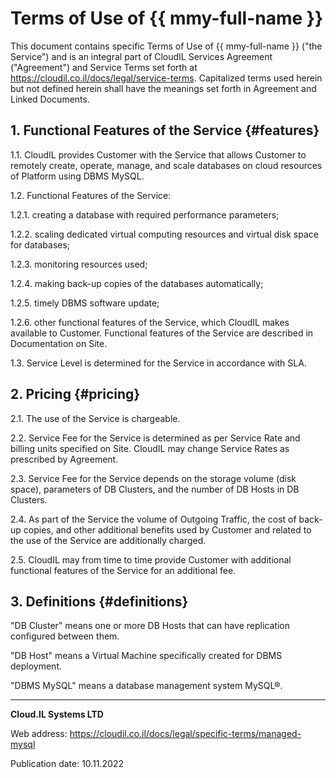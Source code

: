 # Terms of Use of {{ mmy-full-name }}

This document contains specific Terms of Use of {{ mmy-full-name }} ("the Service") and is an integral part of CloudIL Services Agreement ("Agreement") and Service Terms set forth at <https://cloudil.co.il/docs/legal/service-terms>. Capitalized terms used herein but not defined herein shall have the meanings set forth in Agreement and Linked Documents.

## 1. Functional Features of the Service {#features}

1.1. CloudIL provides Customer with the Service that allows Customer to remotely create, operate, manage, and scale databases on cloud resources of Platform using DBMS MySQL.

1.2. Functional Features of the Service:

1.2.1. creating a database with required performance parameters;

1.2.2. scaling dedicated virtual computing resources and virtual disk space for databases;

1.2.3. monitoring resources used;

1.2.4. making back-up copies of the databases automatically;

1.2.5. timely DBMS software update;

1.2.6. other functional features of the Service, which CloudIL makes available to Customer. Functional features of the Service are described in Documentation on Site.

1.3. Service Level is determined for the Service in accordance with SLA.

## 2. Pricing {#pricing}

2.1. The use of the Service is chargeable.

2.2. Service Fee for the Service is determined as per Service Rate and billing units specified on Site. CloudIL may change Service Rates as prescribed by Agreement.

2.3. Service Fee for the Service depends on the storage volume (disk space), parameters of DB Clusters, and the number of DB Hosts in DB Clusters.

2.4. As part of the Service the volume of Outgoing Traffic, the cost of back-up copies, and other additional benefits used by Customer and related to the use of the Service are additionally charged.

2.5. CloudIL may from time to time provide Customer with additional functional features of the Service for an additional fee.

## 3. Definitions {#definitions}

"DB Cluster" means one or more DB Hosts that can have replication configured between them.

"DB Host" means a Virtual Machine specifically created for DBMS deployment.

"DBMS MySQL" means a database management system MySQL®.

________________________________________

**Cloud.IL Systems LTD**

Web address: <https://cloudil.co.il/docs/legal/specific-terms/managed-mysql>

Publication date: 10.11.2022
